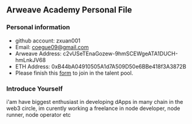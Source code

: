 ## Arweave Academy Personal File

### Personal information

- github account: zxuan001
- Email: coegue09@gmail.com
- Arweave Address: c2vUSeTEnaGozew-9hmSCEWgeATA1DUCH-hmLnkJV68
- ETH Address: 0xB44bA04910505A1d7A509D50e6BBe418f3A3872B
- Please finish this [form](https://docs.google.com/forms/d/e/1FAIpQLSfWA5fIIcBgmRppm3jNz5vmf9Mai_QMVil-2pO4r7YKn_Zhtw/viewform?usp=sf_link) to join in the talent pool.

### Introduce Yourself
 i'am have biggest enthusiast in developing dApps in many chain in the web3 circle, im curently working a freelance in node developer, node runner, node operator etc

